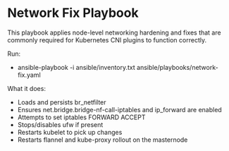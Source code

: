 Network Fix Playbook
====================

This playbook applies node-level networking hardening and fixes that are commonly required for Kubernetes CNI plugins to function correctly.

Run:
- ansible-playbook -i ansible/inventory.txt ansible/playbooks/network-fix.yaml

What it does:
- Loads and persists br_netfilter
- Ensures net.bridge.bridge-nf-call-iptables and ip_forward are enabled
- Attempts to set iptables FORWARD ACCEPT
- Stops/disables ufw if present
- Restarts kubelet to pick up changes
- Restarts flannel and kube-proxy rollout on the masternode
